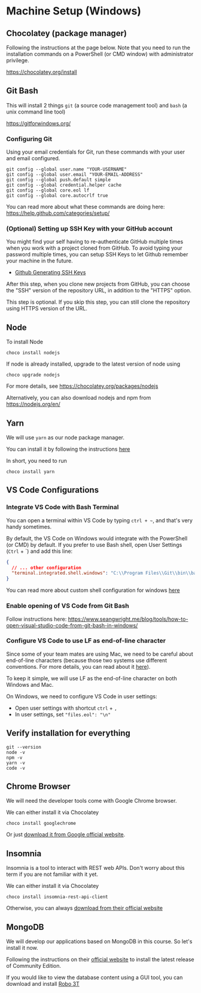 # Machine Setup (Windows)

## Chocolatey (package manager)

Following the instructions at the page below. Note that you need to run the installation commands on a PowerShell (or CMD window) with administrator privilege.

<https://chocolatey.org/install>

## Git Bash

This will install 2 things `git` (a source code management tool) and `bash` (a unix command line tool)

<https://gitforwindows.org/>

### Configuring Git

Using your email credentials for Git, run these commands with your user and email configured.

```shell
git config --global user.name "YOUR-USERNAME"
git config --global user.email "YOUR-EMAIL-ADDRESS"
git config --global push.default simple
git config --global credential.helper cache
git config --global core.eol lf
git config --global core.autocrlf true
```

You can read more about what these commands are doing here: https://help.github.com/categories/setup/

### (Optional) Setting up SSH Key with your GitHub account

You might find your self having to re-authenticate GitHub multiple times when you work with a project cloned from GitHub. To avoid typing your password multiple times, you can setup SSH Keys to let Github remember your machine in the future.

* [Github Generating SSH Keys](https://help.github.com/articles/generating-ssh-keys/)

After this step, when you clone new projects from GitHub, you can choose the "SSH" version of the repository URL, in addition to the "HTTPS" option.

This step is optional. If you skip this step, you can still clone the repository using HTTPS version of the URL.

## Node

To install Node

```shell
choco install nodejs
```

If node is already installed, upgrade to the latest version of node using

```shell
choco upgrade nodejs
```

For more details, see <https://chocolatey.org/packages/nodejs>

Alternatively, you can also download nodejs and npm from <https://nodejs.org/en/>

## Yarn

We will use `yarn` as our node package manager.

You can install it by following the instructions [here](https://yarnpkg.com/lang/en/docs/install/#windows-tab)

In short, you need to run 

```shell
choco install yarn
```

## VS Code Configurations

### Integrate VS Code with Bash Terminal

You can open a terminal within VS Code by typing `ctrl + ~`, and that's very handy sometimes. 

By default, the VS Code on Windows would integrate with the PowerShell (or CMD) by default. If you prefer to use Bash shell, open User Settings (`Ctrl` + \`) and add this line:
```json
{
  // ... other configuration
  "terminal.integrated.shell.windows": "C:\\Program Files\\Git\\bin\\bash.exe"  
}
```
You can read more about custom shell configuration for windows [here](https://code.visualstudio.com/docs/editor/integrated-terminal#_windows)

### Enable opening of VS Code from Git Bash

Follow instructions here: https://www.seangwright.me/blog/tools/how-to-open-visual-studio-code-from-git-bash-in-windows/

### Configure VS Code to use LF as end-of-line character

Since some of your team mates are using Mac, we need to be careful about end-of-line characters (because those two systems use different conventions. For more details, you can read about it [here](http://adaptivepatchwork.com/2012/03/01/mind-the-end-of-your-line/)).

To keep it simple, we will use LF as the end-of-line character on both Windows and Mac.

On Windows, we need to configure VS Code in user settings:

- Open user settings with shortcut `ctrl` + `,`
- In user settings, set `"files.eol": "\n"`

## Verify installation for everything

```shell
git --version
node -v
npm -v
yarn -v
code -v
```

## Chrome Browser

We will need the developer tools come with Google Chrome browser.

We can either install it via Chocolatey

```shell
choco install googlechrome
```

Or just [download it from Google official website](https://www.google.com/chrome/).

## Insomnia

Insomnia is a tool to interact with REST web APIs. Don't worry about this term if you are not familiar with it yet.

We can either install it via Chocolatey

```shell
choco install insomnia-rest-api-client
```

Otherwise, you can always [download from their official website](https://insomnia.rest/download/)

## MongoDB

We will develop our applications based on MongoDB in this course. So let's install it now.

Following the instructions on their [official website](https://docs.mongodb.com/manual/tutorial/install-mongodb-on-windows/) to install the latest release of Community Edition.

If you would like to view the database content using a GUI tool, you can download and install [Robo 3T](https://robomongo.org/download)